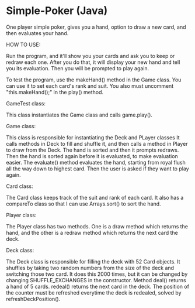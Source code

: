 Simple-Poker (Java)
===================

One player simple poker, gives you a hand, option to draw a new card, and then evaluates your hand.

HOW TO USE:

Run the program, and it'll show you your cards and ask you to keep or
redraw each one. After you do that, it will display your new hand and 
tell you its evaluation. Then you will be prompted to play again.

To test the program, use the makeHand() method in the Game class. You
can use it to set each card's rank and suit. You also must uncomment
"this.makeHand();" in the play() method.

GameTest class:

This class instantiates the Game class and calls game.play().


Game class:

This class is responsible for instantiating the Deck and PLayer classes
It calls methods in Deck to fill and shuffle it, and then calls a method
in Player to draw from the Deck. The hand is sorted and then it prompts
redraws. Then the hand is sorted again before it is evaluated, to make
evaluation easier. The evaluate() method evaluates the hand, starting 
from royal flush all the way down to highest card. Then the user is
asked if they want to play again.


Card class:

The Card class keeps track of the suit and rank of each card. It also
has a compareTo class so that I can use Arrays.sort() to sort the hand.


Player class:

The Player class has two methods. One is a draw method which returns 
the hand, and the other is a redraw method which returns the next card
the deck.


Deck class:

The Deck class is responsible for filling the deck with 52 Card objects.
It shuffles by taking two random numbers from the size of the deck and 
switching those two card. It does this 2000 times, but it can be changed
by changing SHUFFLE_EXCHANGES in the constructor. Method deal() returns
a hand of 5 cards. redeal() returns the next card in the deck. The 
position of the counter must be refreshed everytime the deck is redealed,
solved by refreshDeckPosition().
